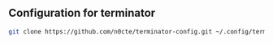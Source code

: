 ## Configuration for terminator

```bash
git clone https://github.com/n0cte/terminator-config.git ~/.config/terminator
```
